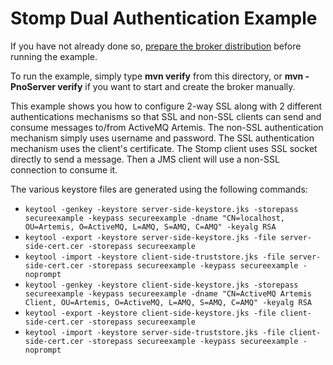 # Stomp Dual Authentication Example

If you have not already done so, [prepare the broker distribution](../../../../README.md#getting-started) before running the example.

To run the example, simply type **mvn verify** from this directory, or **mvn -PnoServer verify** if you want to start and create the broker manually.

This example shows you how to configure 2-way SSL along with 2 different authentications mechanisms so that SSL and non-SSL clients can send and consume messages to/from ActiveMQ Artemis. The non-SSL authentication mechanism simply uses username and password. The SSL authentication mechanism uses the client's certificate. The Stomp client uses SSL socket directly to send a message. Then a JMS client will use a non-SSL connection to consume it.

The various keystore files are generated using the following commands:

* `keytool -genkey -keystore server-side-keystore.jks -storepass secureexample -keypass secureexample -dname "CN=localhost, OU=Artemis, O=ActiveMQ, L=AMQ, S=AMQ, C=AMQ" -keyalg RSA`
* `keytool -export -keystore server-side-keystore.jks -file server-side-cert.cer -storepass secureexample`
* `keytool -import -keystore client-side-truststore.jks -file server-side-cert.cer -storepass secureexample -keypass secureexample -noprompt`
* `keytool -genkey -keystore client-side-keystore.jks -storepass secureexample -keypass secureexample -dname "CN=ActiveMQ Artemis Client, OU=Artemis, O=ActiveMQ, L=AMQ, S=AMQ, C=AMQ" -keyalg RSA`
* `keytool -export -keystore client-side-keystore.jks -file client-side-cert.cer -storepass secureexample`
* `keytool -import -keystore server-side-truststore.jks -file client-side-cert.cer -storepass secureexample -keypass secureexample -noprompt`
